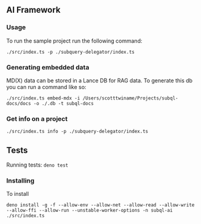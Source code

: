 ## AI Framework

### Usage

To run the sample project run the following command:

`./src/index.ts -p ./subquery-delegator/index.ts`

### Generating embedded data

MD(X) data can be stored in a Lance DB for RAG data. To generate this db you can
run a command like so:

`./src/index.ts embed-mdx -i /Users/scotttwiname/Projects/subql-docs/docs -o ./.db -t subql-docs`

### Get info on a project

`./src/index.ts info -p ./subquery-delegator/index.ts`

## Tests

Running tests: `deno test`

### Installing

To install

`deno install -g -f --allow-env --allow-net --allow-read --allow-write --allow-ffi --allow-run --unstable-worker-options -n subql-ai ./src/index.ts`
